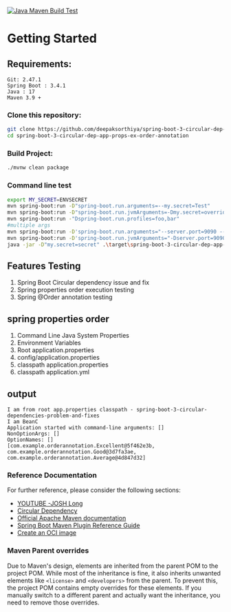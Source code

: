 [![Java Maven Build Test](https://github.com/deepaksorthiya/spring-boot-3-circular-dep-app-props-ex-order-annotation/actions/workflows/maven-build.yml/badge.svg?branch=main)](https://github.com/deepaksorthiya/spring-boot-3-circular-dep-app-props-ex-order-annotation/actions/workflows/maven-build.yml)

# Getting Started

## Requirements:

```
Git: 2.47.1
Spring Boot : 3.4.1
Java : 17
Maven 3.9 +
```

### Clone this repository:

```bash
git clone https://github.com/deepaksorthiya/spring-boot-3-circular-dep-app-props-ex-order-annotation.git
cd spring-boot-3-circular-dep-app-props-ex-order-annotation
```

### Build Project:

```bash
./mvnw clean package
```

### Command line test

```bash
export MY_SECRET=ENVSECRET
mvn spring-boot:run -D"spring-boot.run.arguments=--my.secret=Test"
mvn spring-boot:run -D"spring-boot.run.jvmArguments=-Dmy.secret=overridden"
mvn spring-boot:run -"Dspring-boot.run.profiles=foo,bar"
#multiple args
mvn spring-boot:run -D'spring-boot.run.arguments="--server.port=9090 --spring.main.banner-mode=off"'
mvn spring-boot:run -D'spring-boot.run.jvmArguments="-Dserver.port=9090 -Dspring.main.banner-mode=off"'
java -jar -D"my.secret=secret" .\target\spring-boot-3-circular-dep-app-props-ex-order-annotation-0.0.1-SNAPSHOT.jar
```

## Features Testing

1. Spring Boot Circular dependency issue and fix
2. Spring properties order execution testing
3. Spring @Order annotation testing

## spring properties order

1. Command Line Java System Properties
2. Environment Variables
3. Root application.properties
4. config/application.properties
5. classpath application.properties
6. classpath application.yml

## output

```
I am from root app.properties classpath - spring-boot-3-circular-dependencies-problem-and-fixes
I am BeanC
Application started with command-line arguments: []
NonOptionArgs: []
OptionNames: []
[com.example.orderannotation.Excellent@5f462e3b, com.example.orderannotation.Good@3d7fa3ae, com.example.orderannotation.Average@4d847d32]
```

### Reference Documentation

For further reference, please consider the following sections:

* [YOUTUBE -JOSH Long](https://www.youtube.com/watch?v=PsNNGuLi0ns)
* [Circular Dependency](https://www.javaguides.net/2019/01/handle-circular-dependencies-in-spring.html)
* [Official Apache Maven documentation](https://maven.apache.org/guides/index.html)
* [Spring Boot Maven Plugin Reference Guide](https://docs.spring.io/spring-boot/maven-plugin)
* [Create an OCI image](https://docs.spring.io/spring-boot/maven-plugin/build-image.html)

### Maven Parent overrides

Due to Maven's design, elements are inherited from the parent POM to the project POM.
While most of the inheritance is fine, it also inherits unwanted elements like `<license>` and `<developers>` from the
parent.
To prevent this, the project POM contains empty overrides for these elements.
If you manually switch to a different parent and actually want the inheritance, you need to remove those overrides.

